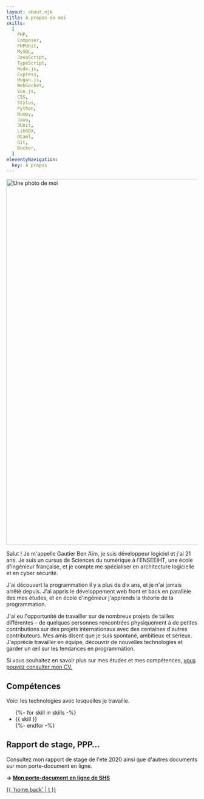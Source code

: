 ```yaml
---
layout: about.njk
title: À propos de moi
skills:
  [
    PHP,
    Composer,
    PHPUnit,
    MySQL,
    JavaScript,
    TypeScript,
    Node.js,
    Express,
    Hogan.js,
    WebSocket,
    Vue.js,
    CSS,
    Stylus,
    Python,
    Numpy,
    Java,
    JUnit,
    LibGDX,
    OCaml,
    Git,
    Docker,
  ]
eleventyNavigation:
  key: À propos
---
```


<div class="illustrated-text">
<img src="~/resources/me.jpg?as=webp" width="960" height="960" alt="Une photo de moi" class="illustration">

Salut ! Je m'appelle Gautier Ben Aïm, je suis développeur logiciel et j'ai 21 ans.
Je suis un cursus de Sciences du numérique à l'ENSEEIHT, une école d'ingénieur française,
et je compte me spécialiser en architecture logicielle et en cyber sécurité.

J'ai découvert la programmation il y a plus de dix ans, et je n'ai jamais arrêté depuis.
J'ai appris le développement web front et back en parallèle des mes études,
et en école d'ingénieur j'apprends la théorie de la programmation.

J'ai eu l'opportunité de travailler sur de nombreux projets de tailles différentes – de quelques personnes
rencontrées physiquement à de petites contributions sur des projets internationaux avec des centaines
d'autres contributeurs. Mes amis disent que je suis spontané, ambitieux et sérieux. J'apprécie travailler en
équipe, découvrir de nouvelles technologies et garder un œil sur les tendances en programmation.

Si vous souhaitez en savoir plus sur mes études et mes compétences, [vous pouvez consulter mon CV.]({{'/about/resume'|localizeurl}})

</div>

## Compétences

Voici les technologies avec lesquelles je travaille.

<ul class="tag-list">
  {%- for skill in skills -%}
    <li class="tag">
      <span class="span">{{ skill }}</span></li>
  {%- endfor -%}
</ul>

## Rapport de stage, PPP…

Consultez mon rapport de stage de l'été 2020 ainsi que d'autres documents sur mon porte-document en ligne.

**→ [Mon porte-document en ligne de SHS](https://drive.google.com/drive/folders/14SpPdu_O9YwVsRh2v4MxDKo7od1oXLzf)**

<a href="{{ '/' | localizeurl }}">{{ 'home.back' | t }}</a>
